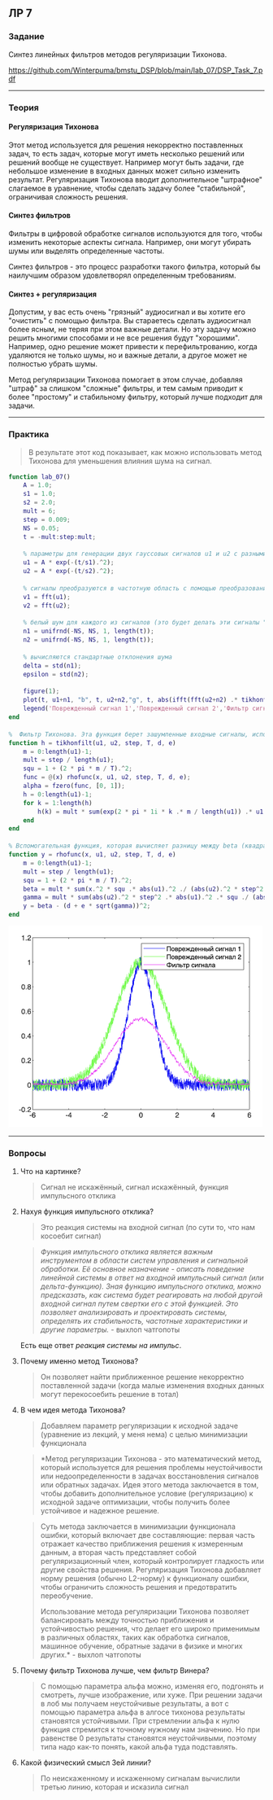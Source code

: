 ## ЛР 7

### Задание

Синтез линейных фильтров методов регуляризации Тихонова.

https://github.com/Winterpuma/bmstu_DSP/blob/main/lab_07/DSP_Task_7.pdf

---

### Теория

#### Регуляризация Тихонова 

Этот метод используется для решения некорректно поставленных задач, то есть задач, которые могут иметь несколько решений или решений вообще не существует. Например могут быть задачи, где небольшое изменение в входных данных может сильно изменить результат. Регуляризация Тихонова вводит дополнительное "штрафное" слагаемое в уравнение, чтобы сделать задачу более "стабильной", ограничивая сложность решения. 

#### Синтез фильтров 

Фильтры в цифровой обработке сигналов используются для того, чтобы изменить некоторые аспекты сигнала. Например, они могут убирать шумы или выделять определенные частоты. 

Синтез фильтров - это процесс разработки такого фильтра, который бы наилучшим образом удовлетворял определенным требованиям.

#### Синтез + регуляризация

Допустим, у вас есть очень "грязный" аудиосигнал и вы хотите его "очистить" с помощью фильтра. Вы стараетесь сделать аудиосигнал более ясным, не теряя при этом важные детали. Но эту задачу можно решить многими способами и не все решения будут "хорошими". Например, одно решение может привести к перефильтрованию, когда удаляются не только шумы, но и важные детали, а другое может не полностью убрать шумы. 

Метод регуляризации Тихонова помогает в этом случае, добавляя "штраф" за слишком "сложные" фильтры, и тем самым приводит к более "простому" и стабильному фильтру, который лучше подходит для задачи.

----

### Практика

> В результате этот код показывает, как можно использовать метод Тихонова для уменьшения влияния шума на сигнал.

```matlab
function lab_07()
    A = 1.0;
    s1 = 1.0;
    s2 = 2.0;
    mult = 6;
    step = 0.009;
    NS = 0.05;
    t = -mult:step:mult;

    % параметры для генерации двух гауссовых сигналов u1 и u2 с разными скоростями затухания (s1 и s2)
    u1 = A * exp(-(t/s1).^2);
    u2 = A * exp(-(t/s2).^2);

    % сигналы преобразуются в частотную область с помощью преобразования Фурье
    v1 = fft(u1);
    v2 = fft(u2);

    % белый шум для каждого из сигналов (это будет делать эти сигналы "поврежденными")
    n1 = unifrnd(-NS, NS, 1, length(t));
    n2 = unifrnd(-NS, NS, 1, length(t));

    % вычисляются стандартные отклонения шума
    delta = std(n1);
    epsilon = std(n2);

    figure(1);
    plot(t, u1+n1, "b", t, u2+n2,"g", t, abs(ifft(fft(u2+n2) .* tikhonfilt(v1, v2, step, 2 * mult, delta, epsilon))),"m");
    legend('Поврежденный сигнал 1','Поврежденный сигнал 2','Фильтр сигнала');
end

%  Фильтр Тихонова. Эта функция берет зашумленные входные сигналы, использует fzero() для нахождения оптимального значения параметра регуляризации alpha и затем применяет фильтр Тихонова, чтобы вычислить фильтрованные версии сигналов u1 и u2.
function h = tikhonfilt(u1, u2, step, T, d, e)
    m = 0:length(u1)-1;
    mult = step / length(u1);
    squ = 1 + (2 * pi * m / T).^2;
    func = @(x) rhofunc(x, u1, u2, step, T, d, e);
    alpha = fzero(func, [0, 1]);
    h = 0:length(u1)-1;
    for k = 1:length(h)
        h(k) = mult * sum(exp(2 * pi * 1i * k .* m / length(u1)) .* u1 .* conj(u2) ./ (abs(u2).^2 .* step^2 + alpha * squ), 2);
    end
end

% Вспомогательная функция, которая вычисляет разницу между beta (квадрат интеграла весового коэффициента регуляризации) и квадратом шума (сумма d и произведение e и квадратного корня gamma)
function y = rhofunc(x, u1, u2, step, T, d, e)
    m = 0:length(u1)-1;
    mult = step / length(u1);
    squ = 1 + (2 * pi * m / T).^2;
    beta = mult * sum(x.^2 * squ .* abs(u1).^2 ./ (abs(u2).^2 * step^2 + x .* squ).^2, 2);
    gamma = mult * sum(abs(u2).^2 * step^2 .* abs(u1).^2 .* squ ./ (abs(u2).^2 * step^2 + x * (1 + 2 * pi * m / T).^2).^2, 2);
    y = beta - (d + e * sqrt(gamma))^2;
end
```

<img src="img/p_1.png" width=500px>

---

### Вопросы

1. Что на картинке?

   > Сигнал не искажённый, сигнал искажённый, функция импульсного отклика

2. Нахуя функция импульсного отклика?

   > Это реакция системы на входной сигнал (по сути то, что нам косоебит сигнал)

   > *Функция импульсного отклика является важным инструментом в области систем управления и сигнальной обработки. Её основное назначение - описать поведение линейной системы в ответ на входной импульсный сигнал (или дельта-функцию). Зная функцию импульсного отклика, можно предсказать, как система будет реагировать на любой другой входной сигнал путем свертки его с этой функцией. Это позволяет анализировать и проектировать системы, определять их стабильность, частотные характеристики и другие параметры.* - выхлоп чатгопоты

   Есть еще ответ *реакция системы на импульс*.

3. Почему именно метод Тихонова?

   > Он позволяет найти приближенное решение некорректно поставленной задачи (когда малые изменения входных данных могут перекосоебить решение в тотал)

4. В чем идея метода Тихонова?

   > Добавляем параметр регуляризации к исходной задаче (уравнение из лекций, у меня нема) с целью минимизации функционала

   > *Метод регуляризации Тихонова - это математический метод, который используется для решения проблемы неустойчивости или недоопределенности в задачах восстановления сигналов или обратных задачах. Идея этого метода заключается в том, чтобы добавить дополнительное условие (регуляризацию) к исходной задаче оптимизации, чтобы получить более устойчивое и надежное решение.

   > Суть метода заключается в минимизации функционала ошибки, который включает две составляющие: первая часть отражает качество приближения решения к измеренным данным, а вторая часть представляет собой регуляризационный член, который контролирует гладкость или другие свойства решения. Регуляризация Тихонова добавляет норму решения (обычно L2-норму) к функционалу ошибки, чтобы ограничить сложность решения и предотвратить переобучение.
   >
   > Использование метода регуляризации Тихонова позволяет балансировать между точностью приближения и устойчивостью решения, что делает его широко применимым в различных областях, таких как обработка сигналов, машинное обучение, обратные задачи в физике и многих других.* - выхлоп чатгопоты

5. Почему фильтр Тихонова лучше, чем фильтр Винера?

   > С помощью параметра альфа можно, изменяя его, подгонять и смотреть, лучше изображение, или хуже. При решении задачи в лоб мы получаем неустойчивые результаты, а вот с помощью параметра альфа в алгосе тихонова результаты становятся устойчивыми. При стремлении альфа к нулю функция стремится к точному нужному нам значению. Но при равенстве 0 результаты становятся неустойчивыми, поэтому типа надо как-то понять, какой альфа туда подставлять.

6. Какой физический смысл 3ей линии?

   > По неискаженному и искаженному сигналам вычислили третью линию, которая и исказила сигнал